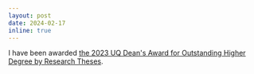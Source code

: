 ```yaml
---
layout: post
date: 2024-02-17
inline: true
---
```


I have been awarded [the 2023 UQ Dean's Award for Outstanding Higher Degree by Research Theses](https://my.uq.edu.au/information-and-services/higher-degree-research/awards/deans-award-outstanding-hdr-theses).
